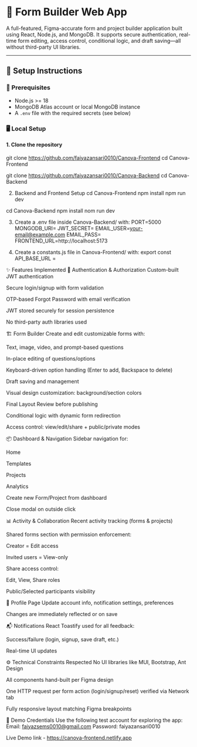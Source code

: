 # 🧩 Form Builder Web App

A full-featured, Figma-accurate form and project builder application built using React, Node.js, and MongoDB. It supports secure authentication, real-time form editing, access control, conditional logic, and draft saving—all without third-party UI libraries.

---

## 🚀 Setup Instructions

### 🔧 Prerequisites
- Node.js >= 18
- MongoDB Atlas account or local MongoDB instance
- A `.env` file with the required secrets (see below)

### 🖥️ Local Setup

#### 1. **Clone the repository**
git clone https://github.com/faiyazansari0010/Canova-Frontend
cd Canova-Frontend

git clone https://github.com/faiyazansari0010/Canova-Backend
cd Canova-Backend

2. Backend and Frontend Setup
cd Canova-Frontend
npm install
npm run dev

cd Canova-Backend
npm install
nom run dev

3. Create a .env file inside Canova-Backend/ with:
PORT=5000
MONGODB_URI=<your-mongodb-uri>
JWT_SECRET=<your-jwt-secret>
EMAIL_USER=<your-email@example.com>
EMAIL_PASS=<your-email-password>
FRONTEND_URL=http://localhost:5173

4. Create a constants.js file in Canova-Frontend/ with:
export const API_BASE_URL = <your backend site on render.com>

✨ Features Implemented
🔐 Authentication & Authorization
Custom-built JWT authentication

Secure login/signup with form validation

OTP-based Forgot Password with email verification

JWT stored securely for session persistence

No third-party auth libraries used

🏗️ Form Builder
Create and edit customizable forms with:

Text, image, video, and prompt-based questions

In-place editing of questions/options

Keyboard-driven option handling (Enter to add, Backspace to delete)

Draft saving and management

Visual design customization: background/section colors

Final Layout Review before publishing

Conditional logic with dynamic form redirection

Access control: view/edit/share + public/private modes

📦 Dashboard & Navigation
Sidebar navigation for:

Home

Templates

Projects

Analytics

Create new Form/Project from dashboard

Close modal on outside click

📊 Activity & Collaboration
Recent activity tracking (forms & projects)

Shared forms section with permission enforcement:

Creator = Edit access

Invited users = View-only

Share access control:

Edit, View, Share roles

Public/Selected participants visibility

👤 Profile Page
Update account info, notification settings, preferences

Changes are immediately reflected or on save

📬 Notifications
React Toastify used for all feedback:

Success/failure (login, signup, save draft, etc.)

Real-time UI updates

⚙️ Technical Constraints Respected
No UI libraries like MUI, Bootstrap, Ant Design

All components hand-built per Figma design

One HTTP request per form action (login/signup/reset) verified via Network tab

Fully responsive layout matching Figma breakpoints

🧪 Demo Credentials
Use the following test account for exploring the app:
Email: faiyazsems0010@gmail.com
Password: faiyazansari0010

Live Demo link - https://canova-frontend.netlify.app